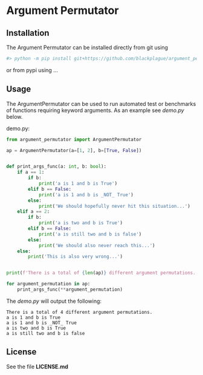 # Argument Permutator

## Installation

The Argument Permutator can be installed directly from git using

```sh
#> python -m pip install git+https://github.com/blackplague/argument_permutator.git
```

or from pypi using ...

## Usage

The ArgumentPermutator can be used to run automated test or benchmarks of functions requiring
keyword arguments. As an example see *demo.py* below.

demo.py:

```python
from argument_permutator import ArgumentPermutator

ap = ArgumentPermutator(a=[1, 2], b=[True, False])


def print_args_func(a: int, b: bool):
    if a == 1:
        if b:
            print('a is 1 and b is True')
        elif b == False:
            print('a is 1 and b is _NOT_ True')
        else:
            print('We should hopefully never hit this situation...')
    elif a == 2:
        if b:
            print('a is two and b is True')
        elif b == False:
            print('a is still two and b is false')
        else:
            print('We should also never reach this...')
    else:
        print('This is also very wrong...')


print(f'There is a total of {len(ap)} different argument permutations.')

for argument_permutation in ap:
    print_args_func(**argument_permutation)

```

The *demo.py* will output the following:

```text
There is a total of 4 different argument permutations.
a is 1 and b is True
a is 1 and b is _NOT_ True
a is two and b is True
a is still two and b is false
```

## License

See the file **LICENSE.md**
